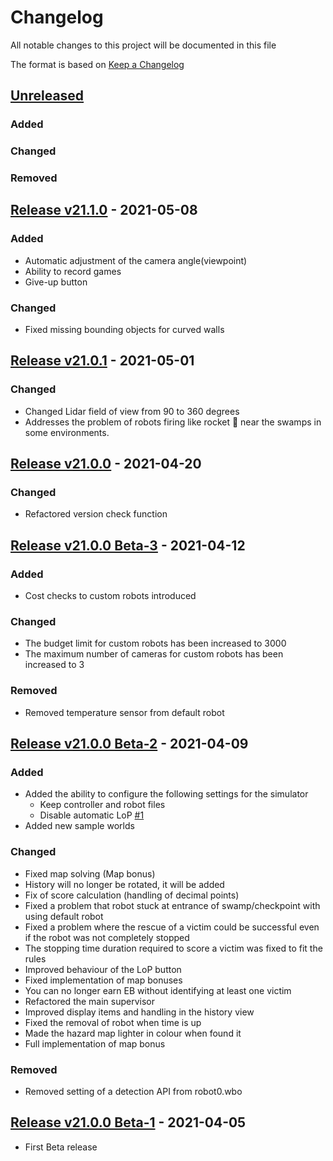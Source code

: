 # Changelog
All notable changes to this project will be documented in this file

The format is based on [Keep a Changelog](https://keepachangelog.com/en/1.0.0/)

## [Unreleased]

### Added

### Changed

### Removed

## [Release v21.1.0](https://gitlab.com/rcj-rescue-tc/erebus/erebus/-/releases/v21.1.0) - 2021-05-08

### Added
- Automatic adjustment of the camera angle(viewpoint)
- Ability to record games
- Give-up button

### Changed
- Fixed missing bounding objects for curved walls

## [Release v21.0.1](https://gitlab.com/rcj-rescue-tc/erebus/erebus/-/releases/v21.0.1) - 2021-05-01

### Changed
- Changed Lidar field of view from 90 to 360 degrees
- Addresses the problem of robots firing like rocket :rocket: near the swamps in some environments.

## [Release v21.0.0](https://gitlab.com/rcj-rescue-tc/erebus/erebus/-/releases/v21.0.0) - 2021-04-20

### Changed
- Refactored version check function

## [Release v21.0.0 Beta-3](https://gitlab.com/rcj-rescue-tc/erebus/erebus/-/releases/v21.0.0_Beta-3) - 2021-04-12

### Added
- Cost checks to custom robots introduced

### Changed
- The budget limit for custom robots has been increased to 3000
- The maximum number of cameras for custom robots has been increased to 3

### Removed
- Removed temperature sensor from default robot

## [Release v21.0.0 Beta-2](https://gitlab.com/rcj-rescue-tc/erebus/erebus/-/releases/v21.0.0_Beta-2) - 2021-04-09

### Added
- Added the ability to configure the following settings for the simulator
    - Keep controller and robot files
    - Disable automatic LoP [#1](https://gitlab.com/rcj-rescue-tc/erebus/erebus/-/issues/1)
- Added new sample worlds

### Changed
- Fixed map solving (Map bonus)
- History will no longer be rotated, it will be added
- Fix of score calculation (handling of decimal points)
- Fixed a problem that robot stuck at entrance of swamp/checkpoint with using default robot
- Fixed a problem where the rescue of a victim could be successful even if the robot was not completely stopped
- The stopping time duration required to score a victim was fixed to fit the rules
- Improved behaviour of the LoP button
- Fixed implementation of map bonuses
- You can no longer earn EB without identifying at least one victim
- Refactored the main supervisor
- Improved display items and handling in the history view
- Fixed the removal of robot when time is up
- Made the hazard map lighter in colour when found it
- Full implementation of map bonus

### Removed
- Removed setting of a detection API from robot0.wbo

## [Release v21.0.0 Beta-1](https://gitlab.com/rcj-rescue-tc/erebus/erebus/-/releases/v21.0.0_Beta-1) - 2021-04-05
- First Beta release

[Unreleased]: https://gitlab.com/rcj-rescue-tc/erebus/erebus  
<!-- [Release v21.0.0 Beta-1]: URL HERE!!  -->
